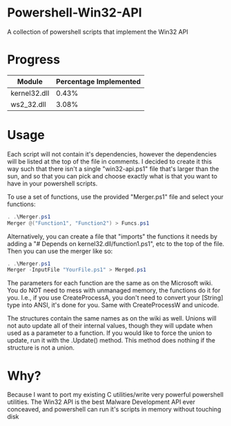 # Powershell-Win32-API
A collection of powershell scripts that implement the Win32 API

# Progress

| Module | Percentage Implemented |
| - | - |
| kernel32.dll | 0.43% |
| ws2_32.dll | 3.08% |

# Usage

Each script will not contain it's dependencies, however the dependencies will be listed at the top of the file in comments.
I decided to create it this way such that there isn't a single "win32-api.ps1" file that's larger than the sun, and so that you can pick and choose exactly what is that you want to have in your powershell scripts.

To use a set of functions, use the provided "Merger.ps1" file and select your functions:

```powershell
. .\Merger.ps1
Merger @("Function1", "Function2") > Funcs.ps1
```

Alternatively, you can create a file that "imports" the functions it needs by adding a "# Depends on kernel32.dll/function1.ps1", etc to the top of the file. Then you can use the merger like so:

```powershell
. .\Merger.ps1
Merger -InputFile "YourFile.ps1" > Merged.ps1
```

The parameters for each function are the same as on the Microsoft wiki. You do NOT need to mess with unmanaged memory, the functions do it for you. I.e., if you use CreateProcessA, you don't need to convert your \[String\] type into ANSI, it's done for you. Same with CreateProcessW and unicode.

The structures contain the same names as on the wiki as well. Unions will not auto update all of their internal values, though they will update when used as a parameter to a function. If you would like to force the union to update, run it with the .Update() method. This method does nothing if the structure is not a union.

# Why?

Because I want to port my existing C utilities/write very powerful powershell utilities. The Win32 API is the best Malware Development API ever conceaved, and powershell can run it's scripts in memory without touching disk

